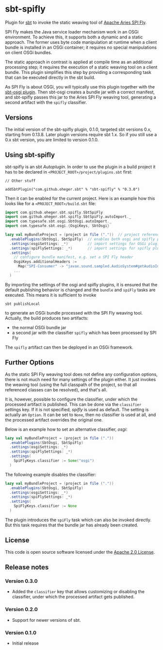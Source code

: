 sbt-spifly
==========

Plugin for [sbt](http://www.scala-sbt.org) to invoke the static weaving tool of
[Apache Aries SPI Fly](http://aries.apache.org/modules/spi-fly.html).

SPI Fly makes the Java service loader mechanism work in an OSGi environment. To
achieve this, it supports both a dynamic and a static approach. The former uses
byte code manipulation at runtime when a client bundle is installed in an
OSGi container; it requires no special manipulations on client OSGi bundles.

The static approach in contrast is applied at compile time as an additional
processing step; it requires the execution of a static weaving tool on a
client bundle. This plugin simplifies this step by providing a corresponding
task that can be executed directly in the sbt build.

As SPI Fly is about OSGi, you will typically use this plugin together with the
[sbt-osgi plugin](https://github.com/sbt/sbt-osgi). Then sbt-osgi creates a
bundle jar with a correct manifest, and sbt-spifly passes this jar to the
Aries SPI Fly weaving tool, generating a second artifact with the `spifly`
classifier.

Versions
--------

The initial version of the sbt-spifly plugin, 0.1.0, targeted sbt versions 0.x,
starting from 0.13.8. Later plugin versions require sbt 1.x. So if you still 
use a 0.x sbt version, you are limited to version 0.1.0.

Using sbt-spifly
----------------

sbt-spifly is an sbt *Autoplugin*. In order to use the plugin in a build
project it has to be declared in `<PROJECT_ROOT>/project/plugins.sbt` first:

```
// Other stuff

addSbtPlugin("com.github.oheger.sbt" % "sbt-spifly" % "0.3.0")
```

Then it can be enabled for the current project. Here is an example how this
looks like for a `<PROJECT_ROOT>/build.sbt` file:

```scala
import com.github.oheger.sbt.spifly.SbtSpiFly
import com.github.oheger.sbt.spifly.SbtSpiFly.autoImport._
import com.typesafe.sbt.osgi.SbtOsgi.autoImport._
import com.typesafe.sbt.osgi.{OsgiKeys, SbtOsgi}

lazy val myBundleProject = (project in file ("."))  // project reference
  .enablePlugins(SbtOsgi, SbtSpiFly)  // enables both osgi and spifly plugins
  .settings(osgiSettings: _*)         // import settings for OSGi plugin
  .settings(spiFlySettings: _*)       // import settings for spifly plugin
  .settings(
    // configure bundle manifest, e.g. set a SPI Fly header
    OsgiKeys.additionalHeaders :=
      Map("SPI-Consumer" -> "javax.sound.sampled.AudioSystem#getAudioInputStream"),
    ...
  )
```

By importing the settings of the osgi and spifly plugins, it is ensured that
the default publishing behavior is changed and the `bundle` and `spiFly` tasks
are executed. This means it is sufficient to invoke

`sbt publishLocal`

to generate an OSGi bundle processed with the SPI Fly weaving tool. Actually,
the build produces two artifacts:
* the normal OSGi bundle jar
* a second jar with the classifier `spifly` which has been processed by SPI Fly

The `spifly` artifact can then be deployed in an OSGi framework.

Further Options
---------------

As the static SPI Fly weaving tool does not define any configuration options,
there is not much need for many settings of the plugin either. It just invokes
the weaving tool (using the full classpath of the project, so that all 
referenced classes can be resolved), and that's all.

It is, however, possible to configure the classifier, under which the processed
artifact is published. This can be done via the `classifier` settings key. If
it is not specified, *spifly* is used as default. The setting is actually an
`Option`. It can be set to `None`, then no classifier is used at all, and the
processed artifact overrides the original one.

Below is an example how to set an alternative classifier, *osgi*:

```scala
lazy val myBundleProject = (project in file (".")) 
  .enablePlugins(SbtOsgi, SbtSpiFly) 
  .settings(osgiSettings: _*)        
  .settings(spiFlySettings: _*)      
  .settings(
    SpiFlyKeys.classifier := Some("osgi")
  )
```

The following example disables the classifier:

```scala
lazy val myBundleProject = (project in file (".")) 
  .enablePlugins(SbtOsgi, SbtSpiFly) 
  .settings(osgiSettings: _*)        
  .settings(spiFlySettings: _*)      
  .settings(
    SpiFlyKeys.classifier := None
  )
```

The plugin introduces the `spiFly` task which can also be invoked directly. But
this task requires that the bundle jar has already been created.

License
-------

This code is open source software licensed under the
[Apache 2.0 License](http://www.apache.org/licenses/LICENSE-2.0.html).

Release notes
-------------

### Version 0.3.0
- Added the `classifier` key that allows customizing or disabling the 
  classifier, under which the processed artifact gets published.

### Version 0.2.0
- Support for newer versions of sbt.

### Version 0.1.0
- Initial release
